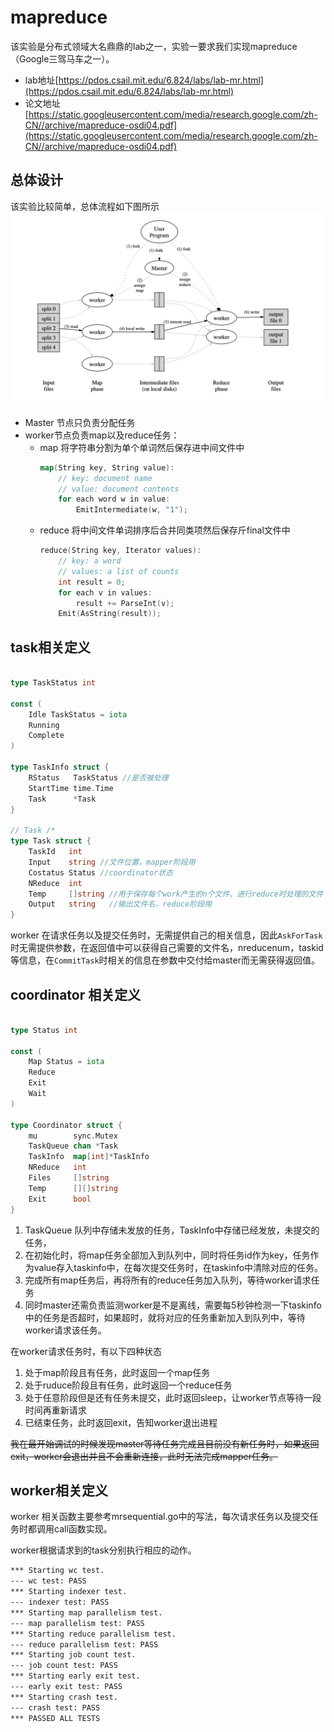 # mapreduce
该实验是分布式领域大名鼎鼎的lab之一，实验一要求我们实现mapreduce（Google三驾马车之一）。
* lab地址[https://pdos.csail.mit.edu/6.824/labs/lab-mr.html](https://pdos.csail.mit.edu/6.824/labs/lab-mr.html)
* 论文地址[https://static.googleusercontent.com/media/research.google.com/zh-CN//archive/mapreduce-osdi04.pdf](https://static.googleusercontent.com/media/research.google.com/zh-CN//archive/mapreduce-osdi04.pdf)
## 总体设计
该实验比较简单，总体流程如下图所示
![](./imgs/img.png)
* Master 节点只负责分配任务
* worker节点负责map以及reduce任务：
	* map 将字符串分割为单个单词然后保存进中间文件中
		```go
		map(String key, String value): 
			// key: document name 
			// value: document contents 
			for each word w in value: 
				EmitIntermediate(w, "1"); 
		```
	* reduce 将中间文件单词排序后合并同类项然后保存斤final文件中	
		```go
		reduce(String key, Iterator values): 
			// key: a word 
			// values: a list of counts 
			int result = 0; 
			for each v in values: 
				result += ParseInt(v); 
			Emit(AsString(result)); 
		```
## task相关定义

```go

type TaskStatus int

const (
	Idle TaskStatus = iota
	Running
	Complete
)

type TaskInfo struct {
	RStatus   TaskStatus //是否被处理
	StartTime time.Time
	Task      *Task
}

// Task /*
type Task struct {
	TaskId   int
	Input    string //文件位置，mapper阶段用
	Costatus Status //coordinator状态
	NReduce  int
	Temp     []string //用于保存每个work产生的n个文件、进行reduce时处理的文件
	Output   string   //输出文件名，reduce阶段用
}

```

worker 在请求任务以及提交任务时，无需提供自己的相关信息，因此`AskForTask`时无需提供参数，在返回值中可以获得自己需要的文件名，nreducenum，taskid等信息，在`CommitTask`时相关的信息在参数中交付给master而无需获得返回值。



## coordinator 相关定义
```go

type Status int

const (
	Map Status = iota
	Reduce
	Exit
	Wait
)

type Coordinator struct {
	mu        sync.Mutex
	TaskQueue chan *Task
	TaskInfo  map[int]*TaskInfo
	NReduce   int
	Files     []string
	Temp      [][]string
	Exit      bool
}
```

1. TaskQueue 队列中存储未发放的任务，TaskInfo中存储已经发放，未提交的任务，
2. 在初始化时，将map任务全部加入到队列中，同时将任务id作为key，任务作为value存入taskinfo中，在每次提交任务时，在taskinfo中清除对应的任务。
3. 完成所有map任务后，再将所有的reduce任务加入队列，等待worker请求任务
4. 同时master还需负责监测worker是不是离线，需要每5秒钟检测一下taskinfo中的任务是否超时，如果超时，就将对应的任务重新加入到队列中，等待worker请求该任务。

在worker请求任务时，有以下四种状态
1. 处于map阶段且有任务，此时返回一个map任务
2. 处于ruduce阶段且有任务，此时返回一个reduce任务
3. 处于任意阶段但是还有任务未提交，此时返回sleep，让worker节点等待一段时间再重新请求
4. 已结束任务，此时返回exit，告知worker退出进程

~~我在最开始调试的时候发现master等待任务完成且目前没有新任务时，如果返回exit，worker会退出并且不会重新连接，此时无法完成mapper任务。~~

## worker相关定义

worker 相关函数主要参考mrsequential.go中的写法，每次请求任务以及提交任务时都调用call函数实现。

worker根据请求到的task分别执行相应的动作。


```txt
*** Starting wc test.
--- wc test: PASS
*** Starting indexer test.
--- indexer test: PASS
*** Starting map parallelism test.
--- map parallelism test: PASS
*** Starting reduce parallelism test.
--- reduce parallelism test: PASS
*** Starting job count test.
--- job count test: PASS
*** Starting early exit test.
--- early exit test: PASS
*** Starting crash test.
--- crash test: PASS
*** PASSED ALL TESTS

```



